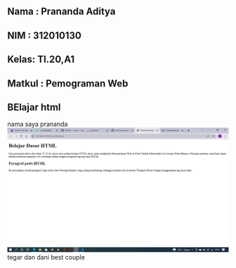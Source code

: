 ## Nama : Prananda Aditya
## NIM  : 312010130
## Kelas: TI.20,A1
## Matkul : Pemograman Web
## BElajar html
nama saya prananda 
![Paragraf](ss/SS1.png)
tegar dan dani best couple